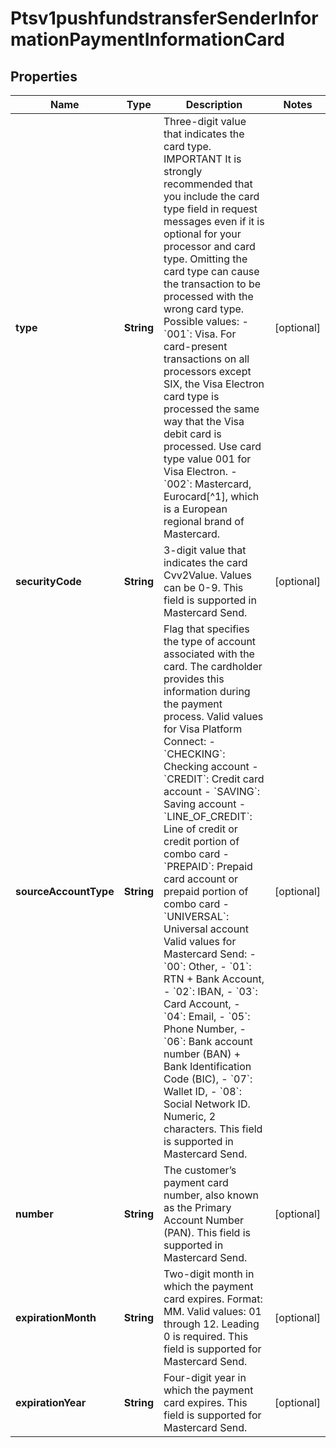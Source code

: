 
# Ptsv1pushfundstransferSenderInformationPaymentInformationCard

## Properties
Name | Type | Description | Notes
------------ | ------------- | ------------- | -------------
**type** | **String** | Three-digit value that indicates the card type.  IMPORTANT It is strongly recommended that you include the card type field in request messages even if it is optional for your processor and card type. Omitting the card type can cause the transaction to be processed with the wrong card type.  Possible values:  - &#x60;001&#x60;: Visa. For card-present transactions on all processors except SIX, the Visa Electron card type is processed the same way that the Visa debit card is processed. Use card type value 001 for Visa Electron. - &#x60;002&#x60;: Mastercard, Eurocard[^1], which is a European regional brand of Mastercard.  |  [optional]
**securityCode** | **String** | 3-digit value that indicates the card Cvv2Value. Values can be 0-9.  This field is supported in Mastercard Send.  |  [optional]
**sourceAccountType** | **String** | Flag that specifies the type of account associated with the card. The cardholder provides this information during the payment process.  Valid values for Visa Platform Connect: - &#x60;CHECKING&#x60;: Checking account - &#x60;CREDIT&#x60;: Credit card account - &#x60;SAVING&#x60;: Saving account - &#x60;LINE_OF_CREDIT&#x60;: Line of credit or credit portion of combo card - &#x60;PREPAID&#x60;: Prepaid card account or prepaid portion of combo card - &#x60;UNIVERSAL&#x60;: Universal account  Valid values for Mastercard Send: - &#x60;00&#x60;: Other, - &#x60;01&#x60;: RTN + Bank Account, - &#x60;02&#x60;: IBAN, - &#x60;03&#x60;: Card Account, - &#x60;04&#x60;: Email, - &#x60;05&#x60;: Phone Number, - &#x60;06&#x60;: Bank account number (BAN) + Bank Identification Сode (BIC), - &#x60;07&#x60;: Wallet ID, - &#x60;08&#x60;: Social Network ID. Numeric, 2 characters.  This field is supported in Mastercard Send.  |  [optional]
**number** | **String** | The customer’s payment card number, also known as the Primary Account Number (PAN).  This field is supported in Mastercard Send.  |  [optional]
**expirationMonth** | **String** | Two-digit month in which the payment card expires.  Format: MM.  Valid values: 01 through 12. Leading 0 is required.  This field is supported for Mastercard Send.  |  [optional]
**expirationYear** | **String** | Four-digit year in which the payment card expires.  This field is supported for Mastercard Send.  |  [optional]



